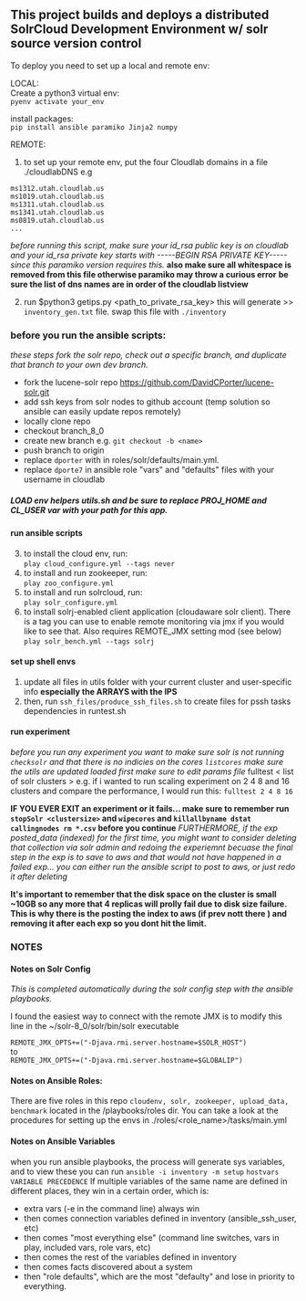 ## This project builds and deploys a distributed SolrCloud Development Environment w/ solr source version control

To deploy you need to set up a local and remote env:

LOCAL:  
Create a python3 virtual env:  
`pyenv activate your_env`

install packages:  
`pip install ansible paramiko Jinja2 numpy`


REMOTE:  
1. to set up your remote env, put the four Cloudlab domains in a file ./cloudlabDNS e.g
```
ms1312.utah.cloudlab.us
ms1019.utah.cloudlab.us
ms1311.utah.cloudlab.us
ms1341.utah.cloudlab.us
ms0819.utah.cloudlab.us
...
```

*before running this script, make sure your id_rsa public key is on cloudlab and your id_rsa private key starts with -----BEGIN RSA PRIVATE KEY----- since this paramiko version requires this.*
**also make sure all whitespace is removed from this file otherwise paramiko may throw a curious error**
**be sure the list of dns names are in order of the cloudlab listview**

2. run $python3 getips.py <cloudlab username> <cloudlabDNS filename> <path_to_private_rsa_key>
this will generate >> `inventory_gen.txt` file. swap this file with `./inventory`

### before you run the ansible scripts:
*these steps fork the solr repo, check out a specific branch, and duplicate that branch to your own dev branch.*
- fork the lucene-solr repo https://github.com/DavidCPorter/lucene-solr.git
- add ssh keys from solr nodes to github account (temp solution so ansible can easily update repos remotely)
- locally clone repo
- checkout branch_8_0
- create new branch <name> e.g. `git checkout -b <name>`
- push <name> branch to origin
- replace `dporter` with <branch name> in roles/solr/defaults/main.yml.
- replace `dporte7` in ansible role "vars" and "defaults" files with your username in cloudlab

##### LOAD env helpers utils.sh and be sure to replace PROJ_HOME and CL_USER var with your path for this app.

#### run ansible scripts
3. to install the cloud env, run:  
`play cloud_configure.yml --tags never`
4. to install and run zookeeper, run:  
`play zoo_configure.yml`
5. to install and run solrcloud, run:  
`play solr_configure.yml`
6. to install solrj-enabled client application (cloudaware solr client). There is a tag you can use to enable remote monitoring via jmx if you would like to see that. Also requires REMOTE_JMX setting mod (see below)
`play solr_bench.yml --tags solrj`

#### set up shell envs
1. update all files in utils folder with your current cluster and user-specific info **especially the ARRAYS with the IPS**
2. then, run `ssh_files/produce_ssh_files.sh` to create files for pssh tasks dependencies in runtest.sh


#### run experiment
*before you run any experiment you want to make sure solr is not running `checksolr` and that there is no indicies on the cores `listcores`*
*make sure the utils are updated  loaded first*
*make sure to edit params file*
fulltest < list of solr clusters >
e.g. if i wanted to run scaling experiment on 2 4 8 and 16 clusters and compare the performance, I would run this:
`fulltest 2 4 8 16`

**IF YOU EVER EXIT an experiment or it fails... make sure to remember run `stopSolr <clustersize>` and `wipecores` and `killallbyname dstat` `callingnodes rm *.csv` before you continue**
*FURTHERMORE, if the exp posted_data (indexed) for the first time, you might want to consider deleting that collection via solr admin and redoing the experiemnt becuase the final step in the exp is to save to aws and that would not have happened in a failed exp... you can either run the ansible script to post to aws, or just redo it after deleting*

**It's important to remember that the disk space on the cluster is small ~10GB so any more that 4 replicas will prolly fail due to disk size failure. This is why there is the posting the index to aws (if prev nott there ) and removing it after each exp so you dont hit the limit.**


### NOTES
#### Notes on Solr Config
*This is completed automatically during the solr config step with the ansible playbooks.*

I found the easiest way to connect with the remote JMX is to modify this line in the ~/solr-8_0/solr/bin/solr executable

`REMOTE_JMX_OPTS+=("-Djava.rmi.server.hostname=$SOLR_HOST")`  
to  
`REMOTE_JMX_OPTS+=("-Djava.rmi.server.hostname=$GLOBALIP")`


#### Notes on Ansible Roles:
There are five roles in this repo `cloudenv, solr, zookeeper, upload_data, benchmark` located in the /playbooks/roles dir. You can take a look at the procedures for setting up the envs in ./roles/<role_name>/tasks/main.yml

#### Notes on Ansible Variables
when you run ansible playbooks, the process will generate sys variables, and to view these you can run `ansible -i inventory -m setup`
`hostvars`
`VARIABLE PRECEDENCE`
If multiple variables of the same name are defined in different places, they win in a certain order, which is:
- extra vars (-e in the command line) always win
- then comes connection variables defined in inventory (ansible_ssh_user, etc)
- then comes "most everything else" (command line switches, vars in play, included vars, role vars, etc)
- then comes the rest of the variables defined in inventory
- then comes facts discovered about a system
- then "role defaults", which are the most "defaulty" and lose in priority to everything.
